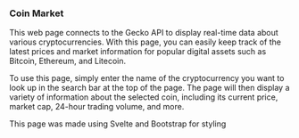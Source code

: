 
### Coin Market

This web page connects to the Gecko API to display real-time data about various cryptocurrencies. With this page, you can easily keep track of the latest prices and market information for popular digital assets such as Bitcoin, Ethereum, and Litecoin.

To use this page, simply enter the name of the cryptocurrency you want to look up in the search bar at the top of the page. The page will then display a variety of information about the selected coin, including its current price, market cap, 24-hour trading volume, and more.

This page was made using Svelte and Bootstrap for styling